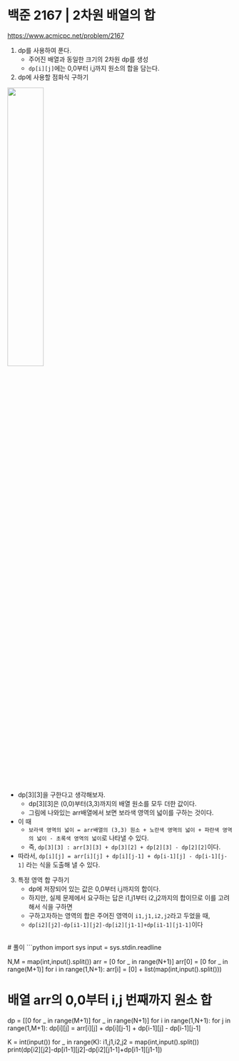 # 백준 2167 | 2차원 배열의 합

https://www.acmicpc.net/problem/2167

1. dp를 사용하여 푼다. 
   - 주어진 배열과 동일한 크기의 2차원 dp를 생성
   - `dp[i][j]`에는 0,0부터 i,j까지 원소의 합을 담는다.
2. dp에 사용할 점화식 구하기
<img src="https://user-images.githubusercontent.com/62331803/99933919-c1d5db00-2d9f-11eb-9dc0-ba406ddb5dc5.jpg" width="40%">
<br>

   - dp[3][3]을 구한다고 생각해보자.
      - dp[3][3]은 (0,0)부터(3,3)까지의 배열 원소를 모두 더한 값이다. 
      - 그림에 나와있는 arr배열에서 보면 보라색 영역의 넓이를 구하는 것이다. 
   - 이 때
      - `보라색 영역의 넓이 = arr배열의 (3,3) 원소 + 노란색 영역의 넓이 + 파란색 영역의 넓이 - 초록색 영역의 넓이`로 나타낼 수 있다. 
      - 즉, `dp[3][3] : arr[3][3] + dp[3][2] + dp[2][3] - dp[2][2]`이다.
   - 따라서, `dp[i][j] = arr[i][j] + dp[i][j-1] + dp[i-1][j] - dp[i-1][j-1]` 라는 식을 도출해 낼 수 있다. 
3. 특정 영역 합 구하기
   - dp에 저장되어 있는 값은 0,0부터 i,j까지의 합이다.
   - 하지만, 실제 문제에서 요구하는 답은 i1,j1부터 i2,j2까지의 합이므로 이를 고려해서 식을 구하면
   - 구하고자하는 영역의 합은 주어진 영역이 `i1,j1,i2,j2`라고 두었을 때,
   -  `dp[i2][j2]-dp[i1-1][j2]-dp[i2][j1-1]+dp[i1-1][j1-1]`이다

<br>
# 풀이
```python
import sys
input = sys.stdin.readline

N,M = map(int,input().split())
arr = [0 for _ in range(N+1)]
arr[0] = [0 for _ in range(M+1)]
for i in range(1,N+1):
    arr[i] = [0] + list(map(int,input().split()))

# 배열 arr의 0,0부터 i,j 번째까지 원소 합
dp = [[0 for _ in range(M+1)] for _ in range(N+1)]
for i in range(1,N+1):
    for j in range(1,M+1):
        dp[i][j] = arr[i][j] + dp[i][j-1] + dp[i-1][j] - dp[i-1][j-1]

K = int(input())
for _ in range(K):
    i1,j1,i2,j2 = map(int,input().split())
    print(dp[i2][j2]-dp[i1-1][j2]-dp[i2][j1-1]+dp[i1-1][j1-1])
```